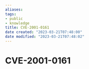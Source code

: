 ```yaml
---
aliases: 
tags: 
- public
- knowledge
title: CVE-2001-0161
date created: "2023-03-21T07:48:00"
date modified: "2023-03-21T07:48:02"
---
```


# CVE-2001-0161
